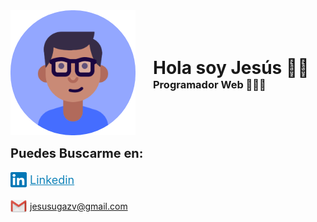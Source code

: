 <div style="display: flex;align-items: center;padding-bottom: 1em;">
    <a href="./">
        <img src="./docs/images/avatar.png">
    </a>
    <div style="padding-left: 2em;">
        <h1 style="margin:0;padding:0;">Hola soy Jesús 👍🏽</h1>
        <h3 style="margin:0;padding:0;">Programador Web 👨🏽‍💻 </h4>
    </div>
</div>

<p style="font-size:20px;font-weight: bold;margin: 0;">Puedes Buscarme en:</p>
<a href="https://www.linkedin.com/in/jes%C3%BAs-antonio-ugaz-vegas-ab04a8173/"
    style="display:flex;align-items:center;color:#1083B9;font-size:18px;padding: 1em 0;">
    <img
        src="./docs/images/logo1.png" style="margin-right:5px">Linkedin</a>
<a href="https://mail.google.com/mail/u/1/#inbox?compose=CllgCJTGmdmKnHkFmXLDVbncrmhrFjSbXjrlZRsmFSFlQSCtsSbJmzJrrWzbGKpBwTlTQWNNlFg"
    style="display:flex;align-items:center;" style="display:flex;align-items:center;color:#1083B9;font-size:18px;"><img src="./docs/images/logo2.png" style="margin-right:5px">jesusugazv@gmail.com</a>